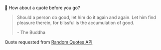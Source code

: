 📣 How about a quote before you go?

> Should a person do good, let him do it again and again. Let him find pleasure therein, for blissful is the accumulation of good.
>
> <p>- The Buddha</p>

Quote requested from [Random Quotes API](https://github.com/lukePeavey/quotable)
